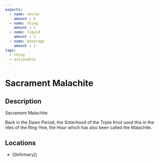 ```yaml
---
aspects: 
  - name: nectar
    amount : 6
  - name: thing
    amount : 1
  - name: liquid
    amount : 1
  - name: beverage
    amount : 1
tags:
  - thing
  - actionable
---
```


# Sacrament Malachite

## Description
Sacrament Malachite

Back in the Dawn Period, the Sisterhood of the Triple Knot used this in the rites of the Ring-Yew, the Hour which has also been called the Malachite.
## Locations
- [[Infirmary]]